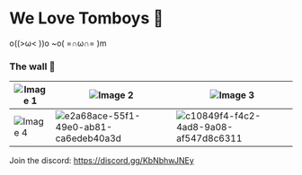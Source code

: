 # We Love Tomboys 💖

o((>ω< ))o
~o( =∩ω∩= )m

### The wall 🧱

| ![Image 1](https://github.com/user-attachments/assets/50e03a85-d5f9-4655-b274-4df3a4fffaa4) | ![Image 2](https://github.com/user-attachments/assets/adb219aa-6851-458d-8dfd-d08882aeffa0) | ![Image 3](https://github.com/user-attachments/assets/01157e86-20f3-4660-81ed-6c546fcf2afe) |
| ------------------------------------------------------------------------------------------- | ------------------------------------------------------------------------------------------- | ------------------------------------------------------------------------------------------- |
| ![Image 4](https://github.com/user-attachments/assets/715e5c12-554e-4f87-ae8a-ca490d6bdc89) | ![e2a68ace-55f1-49e0-ab81-ca6edeb40a3d](https://github.com/user-attachments/assets/e6ec15f0-23c2-4c10-8a4a-7bdbee22a5d1) |![c10849f4-f4c2-4ad8-9a08-af547d8c6311](https://github.com/user-attachments/assets/2a176d29-ff0c-4d53-aa3d-631b632e24ae)|



Join the discord: https://discord.gg/KbNbhwJNEy
